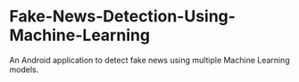 # Fake-News-Detection-Using-Machine-Learning
An Android application to detect fake news using multiple Machine Learning models.
